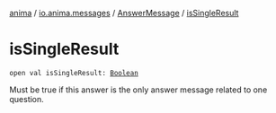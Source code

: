 [anima](../../index.md) / [io.anima.messages](../index.md) / [AnswerMessage](index.md) / [isSingleResult](./is-single-result.md)

# isSingleResult

`open val isSingleResult: `[`Boolean`](https://kotlinlang.org/api/latest/jvm/stdlib/kotlin/-boolean/index.html)

Must be true if this answer is the only answer message related to one question.

